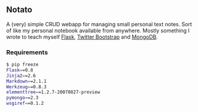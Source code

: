 ## Notato

A (very) simple CRUD webapp for managing small personal text notes.
Sort of like my personal notebook available from anywhere.
Mostly something I wrote to teach myself [Flask](http://flask.pocoo.org/), [Twitter Bootstrap](http://twitter.github.com/bootstrap/) and [MongoDB](http://www.mongodb.org).

### Requirements

```bash
$ pip freeze
Flask==0.8
Jinja2==2.6
Markdown==2.1.1
Werkzeug==0.8.3
elementtree==1.2.7-20070827-preview
pymongo==2.3
wsgiref==0.1.2
```
